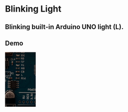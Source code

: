 # Blinking Light
## Blinking built-in Arduino UNO light (L).
## **Demo**
<img src=".src/demo.gif" width=20%>